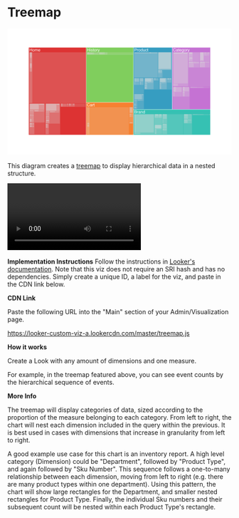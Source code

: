 #  Treemap

![](treemap.png)

This diagram creates a [treemap](https://en.wikipedia.org/wiki/Treemapping) to display hierarchical data in a nested structure.

![](treemap.mov)

**Implementation Instructions**
Follow the instructions in [Looker's documentation](https://docs.looker.com/admin-options/platform/visualizations). Note that this viz does not require an SRI hash and has no dependencies. Simply create a unique ID, a label for the viz, and paste in the CDN link below.

**CDN Link** 

Paste the following URL into the "Main" section of your Admin/Visualization page. 

https://looker-custom-viz-a.lookercdn.com/master/treemap.js

**How it works**

Create a Look with any amount of dimensions and one measure.

For example, in the treemap featured above, you can see event counts by the hierarchical sequence of events.

**More Info**

The treemap will display categories of data, sized according to the proportion of the measure belonging to each category. From left to right, the chart will nest each dimension included in the query within the previous. It is best used in cases with dimensions that increase in granularity from left to right. 

A good example use case for this chart is an inventory report. A high level category (Dimension) could be "Department", followed by "Product Type", and again followed by "Sku Number". This sequence follows a one-to-many relationship between each dimension, moving from left to right (e.g. there are many product types within one department). Using this pattern, the chart will show large rectangles for the Department, and smaller nested rectangles for Product Type. Finally, the individual Sku numbers and their subsequent count will be nested within each Product Type's rectangle. 
